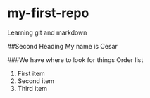 # my-first-repo
Learning git and markdown

##Second Heading
My name is Cesar

###We have where to look for things
Order list
1. First item
2. Second item
3. Third item
